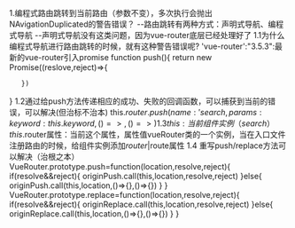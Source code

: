 1.编程式路由跳转到当前路由（参数不变），多次执行会抛出NAvigationDuplicated的警告错误？
--路由跳转有两种方式：声明式导航、编程式导航
--声明式导航没有这类问题，因为vue-router底层已经处理好了
1.1为什么编程式导航进行路由跳转的时候，就有这种警告错误呢?
   'vue-router':"3.5.3":最新的vue-router引入promise
   function push(){
       return new Promise((reslove,reject)=>{

       })
   }
1.2通过给push方法传递相应的成功、失败的回调函数，可以捕获到当前的错误，可以解决(但治标不治本)
   this.$router.push({name:'search,params:{keyword:this.keyword}},()=>{},()=>{})
1.3 this:当前组件实例（search）
    this.$router属性：当前这个属性，属性值vueRouter类的一个实例，当在入口文件注册路由的时候，给组件实例添加$router|$route属性
1.4 重写push/replace方法可以解决（治根之本）
    VueRouter.prototype.push=function(location,resolve,reject){
        if(resolve&&reject){
            originPush.call(this,location,resolve,reject)
        }else{
            originPush.call(this,location,()=>{},()=>{})
        }
    }
    VueRouter.prototype.replace=function(location,resolve,reject){
        if(resolve&&reject){
            originReplace.call(this,location,resolve,reject)
        }else{
            originReplace.call(this,location,()=>{},()=>{})
        }
    }